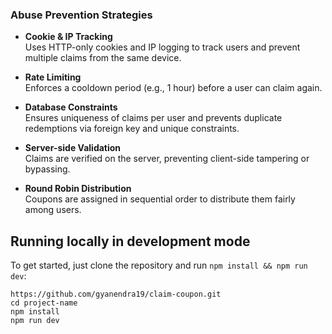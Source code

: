 ### Abuse Prevention Strategies

- **Cookie & IP Tracking**  
  Uses HTTP-only cookies and IP logging to track users and prevent multiple claims from the same device.  

- **Rate Limiting**  
  Enforces a cooldown period (e.g., 1 hour) before a user can claim again.  

- **Database Constraints**  
  Ensures uniqueness of claims per user and prevents duplicate redemptions via foreign key and unique constraints.  

- **Server-side Validation**  
  Claims are verified on the server, preventing client-side tampering or bypassing.  

- **Round Robin Distribution**  
  Coupons are assigned in sequential order to distribute them fairly among users.  

## Running locally in development mode

To get started, just clone the repository and run `npm install && npm run dev`:

    https://github.com/gyanendra19/claim-coupon.git
    cd project-name
    npm install
    npm run dev




